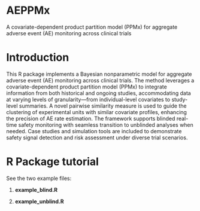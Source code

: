 # AEPPMx
A covariate-dependent product partition model (PPMx) for aggregate adverse event (AE) monitoring across clinical trials

# Introduction
This R package implements a Bayesian nonparametric model for aggregate adverse event (AE) monitoring across clinical trials. The method leverages a covariate-dependent product partition model (PPMx) to integrate information from both historical and ongoing studies, accommodating data at varying levels of granularity—from individual-level covariates to study-level summaries. A novel pairwise similarity measure is used to guide the clustering of experimental units with similar covariate profiles, enhancing the precision of AE rate estimation. The framework supports blinded real-time safety monitoring with seamless transition to unblinded analyses when needed. Case studies and simulation tools are included to demonstrate safety signal detection and risk assessment under diverse trial scenarios.

# R Package tutorial
See the two example files:

1. **example_blind.R**

2. **example_unblind.R**
